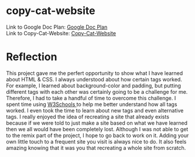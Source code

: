 # copy-cat-website
Link to Google Doc Plan: <a href="https://docs.google.com/document/d/1yLjvsHZhocJD7ogowBOFbikKWTp5ZqGcsyL0uI-5Ywg/edit?usp=sharing"> Google Doc Plan </a> <br>
Link to Copy-Cat-Website: <a href="https://8ca1a81a9b824dd5bc35b72593ecdcf1.vfs.cloud9.us-west-2.amazonaws.com/_static/web-design/copy-cat-website/index.html?_c9_id=livepreview0&_c9_host=https://us-west-2.console.aws.amazon.com"> Copy-Cat-Website </a>
 <h1>
 Reflection 
 </h1>

<p>
    This project gave me the perfert opportunity to show what I have learned about HTML & CSS.  I always understood about how certain tags worked.  For example, I learned about background-color and padding, but putting different tags with each other was certainly going to be a challenge for me.  Therefore, I had to take a handful of time to overcome this challenge.  I spent time using <a href="https://www.w3schools.com/"> W3Schools </a> to help me better understand how all tags worked.  I even took the time to learn about new tags and even alternative tags.  I really enjoyed the idea of recreating a site that already exists because if we were told to just make a site based on what we have learned then we all would have been completely lost.  Although I was not able to get to the remix part of the project, I hope to go back to work on it.  Adding your own little touch to a frequent site you visit is always nice to do.  It also feels amazing knowing that it was you that recreating a whole site from scratch.  
</p> 

